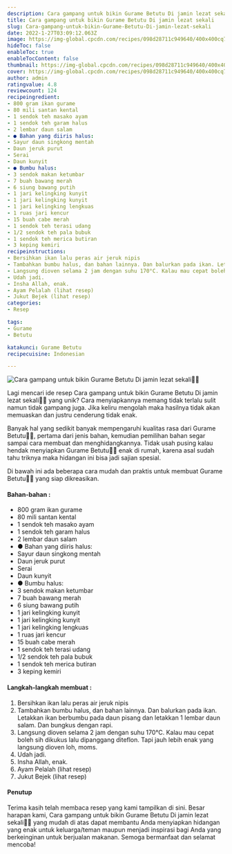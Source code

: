 ```yaml
---
description: Cara gampang untuk bikin Gurame Betutu Di jamin lezat sekali"
title: Cara gampang untuk bikin Gurame Betutu Di jamin lezat sekali
slug: Cara-gampang-untuk-bikin-Gurame-Betutu-Di-jamin-lezat-sekali
date: 2022-1-27T03:09:12.063Z
image: https://img-global.cpcdn.com/recipes/098d28711c949640/400x400cq70/photo.jpg
hideToc: false
enableToc: true
enableTocContent: false
thumbnail: https://img-global.cpcdn.com/recipes/098d28711c949640/400x400cq70/photo.jpg
cover: https://img-global.cpcdn.com/recipes/098d28711c949640/400x400cq70/photo.jpg
author: admin
ratingvalue: 4.8
reviewcount: 124
recipeingredient:
- 800 gram ikan gurame
- 80 mili santan kental
- 1 sendok teh masako ayam
- 1 sendok teh garam halus
- 2 lembar daun salam
- ● Bahan yang diiris halus:
- Sayur daun singkong mentah
- Daun jeruk purut
- Serai
- Daun kunyit
- ● Bumbu halus:
- 3 sendok makan ketumbar
- 7 buah bawang merah
- 6 siung bawang putih
- 1 jari kelingking kunyit
- 1 jari kelingking kunyit
- 1 jari kelingking lengkuas
- 1 ruas jari kencur
- 15 buah cabe merah
- 1 sendok teh terasi udang
- 1/2 sendok teh pala bubuk
- 1 sendok teh merica butiran
- 3 keping kemiri
recipeinstructions:
- Bersihkan ikan lalu peras air jeruk nipis
- Tambahkan bumbu halus, dan bahan lainnya. Dan balurkan pada ikan. Letakkan ikan berbumbu pada daun pisang dan letakkan 1 lembar daun salam. Dan bungkus dengan rapi.
- Langsung dioven selama 2 jam dengan suhu 170°C. Kalau mau cepat boleh sih dikukus lalu dipanggang diteflon. Tapi jauh lebih enak yang langsung dioven loh, moms.
- Udah jadi.
- Insha Allah, enak.
- Ayam Pelalah (lihat resep)
- Jukut Bejek (lihat resep)
categories:
- Resep

tags:
- Gurame
- Betutu

katakunci: Gurame Betutu
recipecuisine: Indonesian

---
```


![Cara gampang untuk bikin Gurame Betutu Di jamin lezat sekali👩‍🍳](https://img-global.cpcdn.com/recipes/098d28711c949640/400x400cq70/photo.jpg)

Lagi mencari ide resep Cara gampang untuk bikin Gurame Betutu Di jamin lezat sekali👩‍🍳 yang unik? Cara menyiapkannya memang tidak terlalu sulit namun tidak gampang juga. Jika keliru mengolah maka hasilnya tidak akan memuaskan dan justru cenderung tidak enak.

Banyak hal yang sedikit banyak mempengaruhi kualitas rasa dari Gurame Betutu👩‍🍳, pertama dari jenis bahan, kemudian pemilihan bahan segar sampai cara membuat dan menghidangkannya. Tidak usah pusing kalau hendak menyiapkan Gurame Betutu👩‍🍳 enak di rumah, karena asal sudah tahu triknya maka hidangan ini bisa jadi sajian spesial.

Di bawah ini ada beberapa cara mudah dan praktis untuk membuat Gurame Betutu👩‍🍳 yang siap dikreasikan.

<!--inarticleads1-->

#### Bahan-bahan :

- 800 gram ikan gurame
- 80 mili santan kental
- 1 sendok teh masako ayam
- 1 sendok teh garam halus
- 2 lembar daun salam
- ● Bahan yang diiris halus:
- Sayur daun singkong mentah
- Daun jeruk purut
- Serai
- Daun kunyit
- ● Bumbu halus:
- 3 sendok makan ketumbar
- 7 buah bawang merah
- 6 siung bawang putih
- 1 jari kelingking kunyit
- 1 jari kelingking kunyit
- 1 jari kelingking lengkuas
- 1 ruas jari kencur
- 15 buah cabe merah
- 1 sendok teh terasi udang
- 1/2 sendok teh pala bubuk
- 1 sendok teh merica butiran
- 3 keping kemiri

<!--inarticleads2-->

#### Langkah-langkah membuat :

1. Bersihkan ikan lalu peras air jeruk nipis
1. Tambahkan bumbu halus, dan bahan lainnya. Dan balurkan pada ikan. Letakkan ikan berbumbu pada daun pisang dan letakkan 1 lembar daun salam. Dan bungkus dengan rapi.
1. Langsung dioven selama 2 jam dengan suhu 170°C. Kalau mau cepat boleh sih dikukus lalu dipanggang diteflon. Tapi jauh lebih enak yang langsung dioven loh, moms.
1. Udah jadi.
1. Insha Allah, enak.
1. Ayam Pelalah (lihat resep)
1. Jukut Bejek (lihat resep)

#### Penutup

Terima kasih telah membaca resep yang kami tampilkan di sini. Besar harapan kami, Cara gampang untuk bikin Gurame Betutu Di jamin lezat sekali👩‍🍳 yang mudah di atas dapat membantu Anda menyiapkan hidangan yang enak untuk keluarga/teman maupun menjadi inspirasi bagi Anda yang berkeinginan untuk berjualan makanan. Semoga bermanfaat dan selamat mencoba!